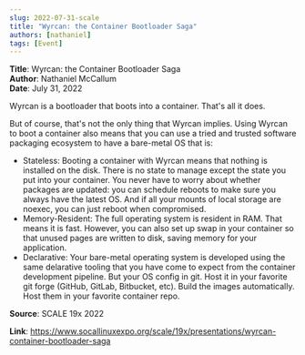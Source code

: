 ```yaml
---
slug: 2022-07-31-scale
title: "Wyrcan: the Container Bootloader Saga"  
authors: [nathaniel]
tags: [Event]
---
```


**Title**: Wyrcan: the Container Bootloader Saga    
**Author**: Nathaniel McCallum  
**Date**: July 31, 2022   

Wyrcan is a bootloader that boots into a container. That's all it does.

But of course, that's not the only thing that Wyrcan implies. Using Wyrcan to boot a container also means that you can use a tried and trusted software packaging ecosystem to have a bare-metal OS that is:

- Stateless: Booting a container with Wyrcan means that nothing is installed on the disk. There is no state to manage except the state you put into your container. You never have to worry about whether packages are updated: you can schedule reboots to make sure you always have the latest OS. And if all your mounts of local storage are noexec, you can just reboot when compromised.
- Memory-Resident: The full operating system is resident in RAM. That means it is fast. However, you can also set up swap in your container so that unused pages are written to disk, saving memory for your application.
- Declarative: Your bare-metal operating system is developed using the same delarative tooling that you have come to expect from the container development pipeline. But your OS config in git. Host it in your favorite git forge (GitHub, GitLab, Bitbucket, etc). Build the images automatically. Host them in your favorite container repo.


**Source**: SCALE 19x 2022

**Link**: https://www.socallinuxexpo.org/scale/19x/presentations/wyrcan-container-bootloader-saga